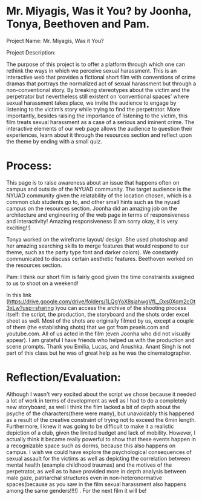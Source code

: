 # Mr. Miyagis, Was it You? by Joonha, Tonya, Beethoven and Pam.

Project Name: Mr. Miyagis, Was it You?


Project Description:

The purpose of this project is to offer a platform through which one can rethink the ways in which we perceive sexual harassment. This is an interactive web that provides a fictional short film with conventions of crime dramas that portrays the normalized act of sexual harassment but through a non-conventional story. By breaking stereotypes about the victim and the perpetrator but nevertheless still existent on ‘conventional spaces’ where sexual harassment takes place, we invite the audience to engage by listening to the victim’s story while trying to find the perpetrator. More importantly, besides raising the importance of listening to the victim, this film treats sexual harassment as a case of a serious and iminent crime. 
The interactive elements of our web page allows the audience to question their experiences, learn about it through the resources section and reflect upon the theme by ending with a small quiz. 


# Process:

This page is to raise awareness about an issue that happens often on campus and outside of the NYUAD community. The target audience is the NYUAD community given the relatability of the location chosen, which is a common club students go to, and other small hints such as the nyuad campus on the resources section. 
Joonha did an amazing job on the architecture and engineering of the web page in terms of responsiveness and interactivity! Amazing responsiveness (I am sorry okay, it is very exciting!!)
 
Tonya worked on the wireframe layout/ design. She used photoshop and her amazing searching skills to merge features that would respond to our theme, such as the party type font and darker colors). We constantly  communicated to discuss certain aesthetic features. Beethoven worked on the resources section. 

Pam: I think our short film is fairly good given the time constraints assigned to us to shoot on a weekend! 

In this link (https://drive.google.com/drive/folders/1LQgYoX8sjahwgVfL_Gxs0Xqm2cOt3xLw?usp=sharing )you can access the archive of the shooting process itself: the script, the production, the storyboard and the shots order excel sheet as well. Most of the shots are originally filmed by us, except a couple of them (the establishing shots) that we got from pexels.com and youtube.com. All of us acted in the film (even Joonha who did not visually appear). 
I am grateful I have friends who helped us with the production and scene prompts. Thank you Emilia, Lucas, and Anushka. Anant Singh is not part of this class but he was of great help as he was the cinematographer. 


# Reflection/Evaluation:

Although I wasn't very excited about the script we chose because it needed a lot of work in terms of development as well as I had to do a completely new storyboard, as well I think the film lacked a bit of depth about the psyche of the characters(there were many), but unavoidably this happened as a result of the creative constraint of trying not to exceed the 6min length. Furthermore, I knew it was going to be difficult to make it a realistic depiction of a club, given the limited budget and lack of mobility. However, I actually think it became really powerful to show that these events happen in a recognizable space such as dorms, because this also happens on campus. 
I wish we could have explore the psychological consequences of sexual assault for the victims as well as depicting the correlation between mental health (example childhood traumas) and the motives of the perpetrator, as well as to have provided more in depth analysis between male gaze, patriarchal structures even in non-heteronormative spaces(because as you saw in the film sexual harassment also happens among the same genders!!!!) . For the next film it will be!